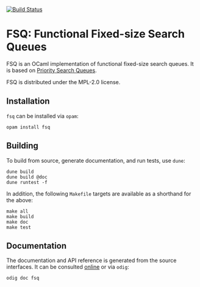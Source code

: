 [![Build Status](https://travis-ci.org/p2pcollab/ocaml-fsq.svg?branch=master)](https://travis-ci.org/p2pcollab/ocaml-fsq)

# FSQ: Functional Fixed-size Search Queues

FSQ is an OCaml implementation of functional fixed-size search queues.
It is based on [Priority Search Queues](https://github.com/pqwy/psq).

FSQ is distributed under the MPL-2.0 license.

## Installation

``fsq`` can be installed via `opam`:

    opam install fsq

## Building

To build from source, generate documentation, and run tests, use `dune`:

    dune build
    dune build @doc
    dune runtest -f

In addition, the following `Makefile` targets are available
 as a shorthand for the above:

    make all
    make build
    make doc
    make test

## Documentation

The documentation and API reference is generated from the source interfaces.
It can be consulted [online][doc] or via `odig`:

    odig doc fsq

[doc]: https://p2pcollab.github.io/doc/ocaml-fsq/
